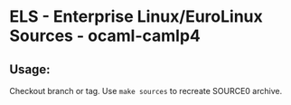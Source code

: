 # ELS - Enterprise Linux/EuroLinux Sources - ocaml-camlp4
 
## Usage:
  Checkout branch or tag. Use `make sources` to recreate  SOURCE0 archive.

